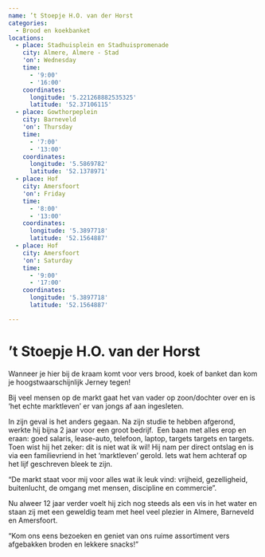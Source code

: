 ```yaml
---
name: ’t Stoepje H.O. van der Horst
categories:
  - Brood en koekbanket
locations:
  - place: Stadhuisplein en Stadhuispromenade
    city: Almere, Almere - Stad
    'on': Wednesday
    time:
      - '9:00'
      - '16:00'
    coordinates:
      longitude: '5.221268882535325'
      latitude: '52.37106115'
  - place: Gowthorpeplein
    city: Barneveld
    'on': Thursday
    time:
      - '7:00'
      - '13:00'
    coordinates:
      longitude: '5.5869782'
      latitude: '52.1378971'
  - place: Hof
    city: Amersfoort
    'on': Friday
    time:
      - '8:00'
      - '13:00'
    coordinates:
      longitude: '5.3897718'
      latitude: '52.1564887'
  - place: Hof
    city: Amersfoort
    'on': Saturday
    time:
      - '9:00'
      - '17:00'
    coordinates:
      longitude: '5.3897718'
      latitude: '52.1564887'

---
```


# ’t Stoepje H.O. van der Horst

Wanneer je hier bij de kraam komt voor vers brood, koek of banket dan kom je hoogstwaarschijnlijk Jerney tegen!

Bij veel mensen op de markt gaat het van vader op zoon/dochter over en is ‘het echte marktleven’ er van jongs af aan ingesleten.

In zijn geval is het anders gegaan. Na zijn studie te hebben afgerond, werkte hij bijna 2 jaar voor een groot bedrijf.  Een baan met alles erop en eraan: goed salaris, lease-auto, telefoon, laptop, targets targets en targets. Toen wist hij het zeker: dit is niet wat ik wil! Hij nam per direct ontslag en is via een familievriend in het ‘marktleven’ gerold. Iets wat hem achteraf op het lijf geschreven bleek te zijn.

“De markt staat voor mij voor alles wat ik leuk vind: vrijheid, gezelligheid, buitenlucht, de omgang met mensen, discipline en commercie”.

Nu alweer 12 jaar verder voelt hij zich nog steeds als een vis in het water en staan zij met een geweldig team met heel veel plezier in Almere, Barneveld en Amersfoort.

“Kom ons eens bezoeken en geniet van ons ruime assortiment vers afgebakken broden en lekkere snacks!”